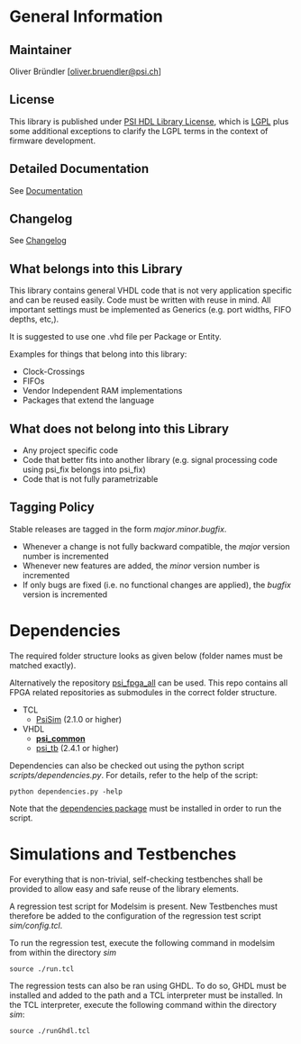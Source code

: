# General Information

## Maintainer
Oliver Bründler [oliver.bruendler@psi.ch]

## License
This library is published under [PSI HDL Library License](License.txt), which is [LGPL](LGPL2_1.txt) plus some additional exceptions to clarify the LGPL terms in the context of firmware development.

## Detailed Documentation
See [Documentation](doc/psi_common.pdf)

## Changelog
See [Changelog](Changelog.md)

## What belongs into this Library
This library contains general VHDL code that is not very application specific and can be reused easily. 
Code must be written with reuse in mind. All important settings must be implemented as Generics (e.g. port widths,
FIFO depths, etc,).

It is suggested to use one .vhd file per Package or Entity.

Examples for things that belong into this library:
* Clock-Crossings
* FIFOs
* Vendor Independent RAM implementations
* Packages that extend the language

## What does not belong into this Library

 * Any project specific code
 * Code that better fits into another library (e.g. signal processing code using psi_fix belongs into psi_fix)
 * Code that is not fully parametrizable

## Tagging Policy
Stable releases are tagged in the form *major*.*minor*.*bugfix*. 

* Whenever a change is not fully backward compatible, the *major* version number is incremented
* Whenever new features are added, the *minor* version number is incremented
* If only bugs are fixed (i.e. no functional changes are applied), the *bugfix* version is incremented
 
<!-- DO NOT CHANGE FORMAT: this section is parsed to resolve dependencies -->

# Dependencies

The required folder structure looks as given below (folder names must be matched exactly). 

Alternatively the repository [psi\_fpga\_all](https://github.com/paulscherrerinstitute/psi_fpga_all) can be used. This repo contains all FPGA related repositories as submodules in the correct folder structure.
* TCL
  * [PsiSim](https://github.com/paulscherrerinstitute/PsiSim) (2.1.0 or higher)
* VHDL
  * [**psi\_common**](https://github.com/paulscherrerinstitute/psi_common)
  * [psi\_tb](https://github.com/paulscherrerinstitute/psi_tb) (2.4.1 or higher)
  
<!-- END OF PARSED SECTION -->

Dependencies can also be checked out using the python script *scripts/dependencies.py*. For details, refer to the help of the script:

```
python dependencies.py -help
```

Note that the [dependencies package](https://github.com/paulscherrerinstitute/PsiFpgaLibDependencies) must be installed in order to run the script.

# Simulations and Testbenches

For everything that is non-trivial, self-checking testbenches shall be provided to allow easy and safe reuse of 
the library elements.

A regression test script for Modelsim is present. New Testbenches must therefore be added to the configuration of the 
regression test script *sim/config.tcl*.

To run the regression test, execute the following command in modelsim from within the directory *sim*

```
source ./run.tcl
``` 

The regression tests can also be ran using GHDL. To do so, GHDL must be installed and added to the path and a TCL interpreter must be installed. In the TCL interpreter, execute the following command within the directory *sim*:

```
source ./runGhdl.tcl
``` 

